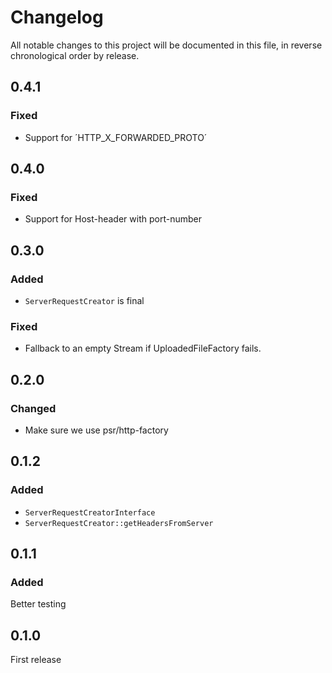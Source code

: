 # Changelog

All notable changes to this project will be documented in this file, in reverse chronological order by release.

## 0.4.1

### Fixed

- Support for ´HTTP_X_FORWARDED_PROTO´

## 0.4.0

### Fixed

- Support for Host-header with port-number

## 0.3.0

### Added

- `ServerRequestCreator` is final

### Fixed

- Fallback to an empty Stream if UploadedFileFactory fails.

## 0.2.0

### Changed

- Make sure we use psr/http-factory

## 0.1.2

### Added 

- `ServerRequestCreatorInterface`
- `ServerRequestCreator::getHeadersFromServer`

## 0.1.1

### Added 

Better testing

## 0.1.0

First release
